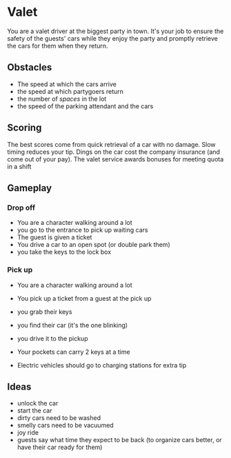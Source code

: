 # Valet

You are a valet driver at the biggest party in town. It's your job to ensure the safety of the guests' cars while they enjoy the party and promptly retrieve the cars for them when they return.

## Obstacles

- The speed at which the cars arrive
- the speed at which partygoers return
- the number of _spaces_ in the lot
- the speed of the parking attendant and the cars

## Scoring

The best scores come from quick retrieval of a car with no damage.
Slow timing reduces your tip.
Dings on the car cost the company insurance (and come out of your pay).
The valet service awards bonuses for meeting quota in a shift


## Gameplay

### Drop off
- You are a character walking around a lot
- you go to the entrance to pick up waiting cars
- The guest is given a ticket
- You drive a car to an open spot (or double park them)
- you take the keys to the lock box

### Pick up
- You are a character walking around a lot
- You pick up a ticket from a guest at the pick up
- you grab their keys
- you find their car (it's the one blinking)
- you drive it to the pickup

- Your pockets can carry 2 keys at a time
- Electric vehicles should go to charging stations for extra tip

## Ideas
- unlock the car
- start the car
- dirty cars need to be washed
- smelly cars need to be vacuumed
- joy ride
- guests say what time they expect to be back (to organize cars better, or have their car ready for them)
